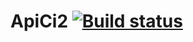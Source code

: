 # ApiCi2 [![Build status](https://ci.appveyor.com/api/projects/status/olrac0v27g1a3nbn?svg=true)](https://ci.appveyor.com/project/Pavel038/apici2)
